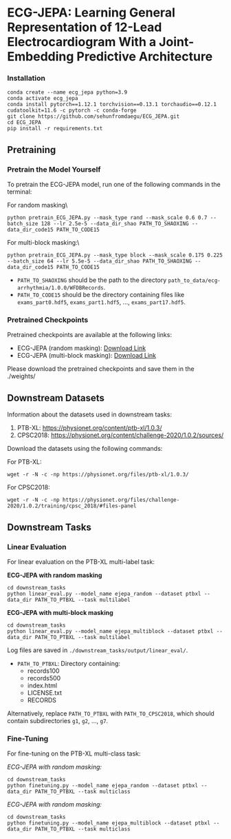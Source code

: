 # ECG-JEPA: Learning General Representation of 12-Lead Electrocardiogram With a Joint-Embedding Predictive Architecture

### Installation
```console
conda create --name ecg_jepa python=3.9
conda activate ecg_jepa
conda install pytorch==1.12.1 torchvision==0.13.1 torchaudio==0.12.1 cudatoolkit=11.6 -c pytorch -c conda-forge
git clone https://github.com/sehunfromdaegu/ECG_JEPA.git
cd ECG_JEPA
pip install -r requirements.txt
```

## Pretraining
### Pretrain the Model Yourself
To pretrain the ECG-JEPA model, run one of the following commands in the terminal:

For random masking\
```console
python pretrain_ECG_JEPA.py --mask_type rand --mask_scale 0.6 0.7 --batch_size 128 --lr 2.5e-5 --data_dir_shao PATH_TO_SHAOXING --data_dir_code15 PATH_TO_CODE15
```

For multi-block masking:\
```console
python pretrain_ECG_JEPA.py --mask_type block --mask_scale 0.175 0.225 --batch_size 64 --lr 5.5e-5 --data_dir_shao PATH_TO_SHAOXING --data_dir_code15 PATH_TO_CODE15
```

- `PATH_TO_SHAOXING` should be the path to the directory `path_to_data/ecg-arrhythmia/1.0.0/WFDBRecords`.
- `PATH_TO_CODE15` should be the directory containing files like `exams_part0.hdf5`, `exams_part1.hdf5`, ..., `exams_part17.hdf5`.

### Pretrained Checkpoints
Pretrained checkpoints are available at the following links:

- ECG-JEPA (random masking): [Download Link](https://drive.google.com/file/d/1mh-XL0XOvvhFbhvuZ9c2KnTHa9B4F3Wx/view?usp=drive_link)
- ECG-JEPA (multi-block masking): [Download Link](https://drive.google.com/file/d/1gMOT4xjQQg0GZkY1iE6NuDzua4ALw00l/view?usp=drive_link)
  
Please download the pretrained checkpoints and save them in the ./weights/

## Downstream Datasets
Information about the datasets used in downstream tasks:

1. PTB-XL: https://physionet.org/content/ptb-xl/1.0.3/
2. CPSC2018: https://physionet.org/content/challenge-2020/1.0.2/sources/

Download the datasets using the following commands:

For PTB-XL:
```console
wget -r -N -c -np https://physionet.org/files/ptb-xl/1.0.3/
```
For CPSC2018:
```console
wget -r -N -c -np https://physionet.org/files/challenge-2020/1.0.2/training/cpsc_2018/#files-panel
```


## Downstream Tasks
### Linear Evaluation 
For linear evaluation on the PTB-XL multi-label task:

**ECG-JEPA with random masking**
```console
cd downstream_tasks
python linear_eval.py --model_name ejepa_random --dataset ptbxl --data_dir PATH_TO_PTBXL --task multilabel
```

**ECG-JEPA with multi-block masking**
```console
cd downstream_tasks
python linear_eval.py --model_name ejepa_multiblock --dataset ptbxl --data_dir PATH_TO_PTBXL --task multilabel
```

Log files are saved in `./downstream_tasks/output/linear_eval/`.

- `PATH_TO_PTBXL`: Directory containing:
  -  records100
  -  records500
  -  index.html
  -  LICENSE.txt
  -  RECORDS    
 


Alternatively, replace `PATH_TO_PTBXL` with `PATH_TO_CPSC2018`, which should contain subdirectories `g1`, `g2`, ..., `g7`.

### Fine-Tuning
For fine-tuning on the PTB-XL multi-class task:

*ECG-JEPA with random masking:*
```console
cd downstream_tasks
python finetuning.py --model_name ejepa_random --dataset ptbxl --data_dir PATH_TO_PTBXL --task multiclass
```

*ECG-JEPA with random masking:*
```console
cd downstream_tasks
python finetuning.py --model_name ejepa_multiblock --dataset ptbxl --data_dir PATH_TO_PTBXL --task multiclass
```
